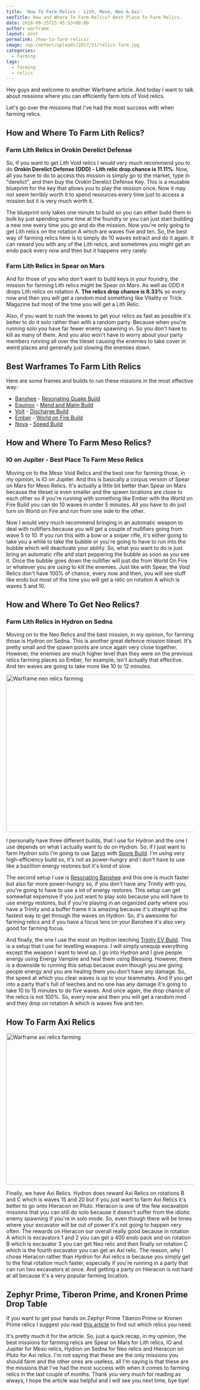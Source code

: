 ```yaml
---
title: 'How To Farm Relics - Lith, Meso, Neo & Axi'
seoTitle: How and Where To Farm Relics? Best Place To Farm Relics.
date: 2018-09-25T15:45:53+00:00
author: warframe
layout: post
permalink: /how-to-farm-relics/
image: /wp-content/uploads/2017/11/relics-farm.jpg
categories:
  - Farming
tags:
  - farming
  - relics
---
```

Hey guys and welcome to another Warframe article. And today I want to talk about missions where you can efficiently farm lots of Void relics. <!--more-->

Let's go over the missions that I've had the most success with when farming relics.

## How and Where To Farm Lith Relics?
### Farm Lith Relics in Orokin Derelict Defense

So, if you want to get Lith Void relics I would very much recommend you to do <b>Orokin Derelict Defense (ODD) - Lith relic drop chance is 11.11%</b>. Now, all you have to do to access this mission is simply go to the market, type in "derelict", and then buy the Orokin Derelict Defense Key. This is a reusable blueprint for the key that allows you to play the mission once. Now it may not seem terribly worth it to spend resources every time just to access a mission but it is very much worth it. 

The blueprint only takes one minute to build so you can either build them in bulk by just spending some time at the foundry or you can just start building a new one every time you go and do the mission. Now you're only going to get Lith relics on the rotation A which are waves five and ten. So, the best way of farming relics here is to simply do 10 waves extract and do it again. It can reward you with any of the Lith relics, and sometimes you might get an endo pack every now and then but it happens very rarely.

### Farm Lith Relics in Spear on Mars
And for those of you who don't want to build keys in your foundry, the mission for farming Lith relics might be Spear on Mars. As well as ODD it drops Lith relics on rotation A. <b>The relics drop chance is 8.33%</b> so every now and then you will get a random mod something like Vitality or Trick Magazine but most of the time you will get a Lith Relic.

Also, if you want to rush the waves to get your relics as fast as possible it's better to do it solo rather than with a random party. Because when you're running solo you have far fewer enemy spawning in. So you don't have to kill as many of them. And you also won't have to worry about your party members running all over the tileset causing the enemies to take cover in weird places and generally just slowing the enemies down. 

## Best Warframes To Farm Lith Relics
Here are some frames and builds to run these missions in the most effective way:

* [Banshee](/warframes/banshee/ "Warframe Banshee") - [Resonating Quake Build](/banshee-resonating-quake-build/ "Banshee Resonating Quake Build")
* [Equinox](/warframes/equinox/ "Warframe Equinox") - [Mend and Maim Build](/equinox-mend-and-maim-build/ "Equinox Mend and Maim Build")
* [Volt](/warframes/volt/ "Warframe Volt") - [Discharge Build](/volt-discharge-build/ "Volt Discharge Build")
* [Ember](/warframes/ember/ "Warframe Ember") - [World on Fire Build](/ember-world-fire-build/ "Ember World On Fire Build")
* [Nova](/warframes/nova/ "Warframe Nova") - [Speed Build](/nova-speed-build/ "Nova Speed Build")

## How and Where To Farm Meso Relics?
### IO on Jupiter - Best Place To Farm Meso Relics

Moving on to the Meso Void Relics and the best one for farming those, in my opinion, is IO on Jupiter. And this is basically a corpus version of Spear on Mars for Meso Relics. It's actually a little bit better than Spear on Mars because the tileset is even smaller and the spawn locations are close to each other so if you're running with something like Ember with the World on Fire Build you can do 10 waves in under 5 minutes. All you have to do just turn on World on Fire and run from one side to the other.

Now I would very much recommend bringing in an automatic weapon to deal with nullifiers because you will get a couple of nullifiers going from wave 5 to 10. If you run this with a bow or a sniper rifle, it's either going to take you a while to take the bubble or you're going to have to run into the bubble which will deactivate your ability. So, what you want to do is just bring an automatic rifle and start peppering the bubble as soon as you see it. Once the bubble goes down the nullifier will just die from World On Fire or whatever you are using to kill the enemies. Just like with Spear, the Void Relics don't have 100% of chance, every now and then, you will see stuff like endo but most of the time you will get a relic on rotation A which is waves 5 and 10.

## How and Where To Get Neo Relics?
### Farm Lith Relics in Hydron on Sedna
Moving on to the Neo Relics and the best mission, in my opinion, for farming those is Hydron on Sedna. This is another great defence mission tileset. It's pretty small and the spawn points are once again very close together. However, the enemies are much higher level than they were on the previous relics farming places so Ember, for example, isn't actually that effective. And ten waves are going to take more like 10 to 12 minutes.

<img src="https://warframeblog.com/wp-content/uploads/2018/02/neo-relics-farm-1024x576.jpg" title="How To Farm Neo Relics" alt="Warframe neo relics farming" width="750" height="422" class="alignnone size-large wp-image-762" srcset="https://warframeblog.com/wp-content/uploads/2018/02/neo-relics-farm-1024x576.jpg 1024w, https://warframeblog.com/wp-content/uploads/2018/02/neo-relics-farm-300x169.jpg 300w, https://warframeblog.com/wp-content/uploads/2018/02/neo-relics-farm-768x432.jpg 768w, https://warframeblog.com/wp-content/uploads/2018/02/neo-relics-farm.jpg 1280w" sizes="(max-width: 750px) 100vw, 750px" />

I personally have three different builds, that I use for Hydron and the one I use depends on what I actually want to do on Hydron. So, if I just want to farm Hydron solo I'm going to use [Saryn](/warframes/saryn/ "Warframe Saryn") with [Spore Build](/saryn-spore-build/ "Saryn Spore Build"). I'm using very high-efficiency build so, it's not as power-hungry and I don't have to use like a bazillion energy restores but it's kind of slow.

The second setup I use is [Resonating Banshee](/banshee-resonating-quake-build/ "Banshee Resonating Quake Build") and this one is much faster but also far more power-hungry so, if you don't have any Trinity with you, you're going to have to use a lot of energy restores. This setup can get somewhat expensive if you just want to play solo because you will have to use energy restores, but if you're playing in an organized party where you have a Trinity and a buffer frame it is amazing because it's straight up the fastest way to get through the waves on Hydron. So, it's awesome for farming relics and if you have a focus lens on your Banshee it's also very good for farming focus.

And finally, the one I use the most on Hydron leeching [Trinity EV Build](/trinity-energy-vampire-build/ "Trinity Energy Vampire Build"). This is a setup that I use for levelling weapons. I will simply unequip everything except the weapon I want to level up. I go into Hydron and I give people energy using Energy Vampire and heal them using Blessing. However, there is a downside to running this setup because even though you are giving people energy and you are healing them you don't have any damage. So, the speed at which you clear waves is up to your teammates. And if you get into a party that's full of leeches and no one has any damage it's going to take 10 to 15 minutes to do five waves. And once again, the drop chance of the relics is not 100%. So, every now and then you will get a random mod and they drop on rotation A which is waves five and ten.

## How To Farm Axi Relics

<img src="https://warframeblog.com/wp-content/uploads/2018/02/axi-relics-farm-1024x555.jpg" title="How To Farm Axi Relics" alt="Warframe axi relics farming" width="750" height="406" class="alignnone size-large wp-image-763" srcset="https://warframeblog.com/wp-content/uploads/2018/02/axi-relics-farm.jpg 1024w, https://warframeblog.com/wp-content/uploads/2018/02/axi-relics-farm-300x163.jpg 300w, https://warframeblog.com/wp-content/uploads/2018/02/axi-relics-farm-768x416.jpg 768w" sizes="(max-width: 750px) 100vw, 750px" />

Finally, we have Axi Relics. Hydron does reward Axi Relics on rotations B and C which is waves 15 and 20 but if you just want to farm Axi Relics it's better to go onto Hieracon on Pluto. Hieracon is one of the few excavation missions that you can still do solo because it doesn't suffer from the idiotic enemy spawning if you're in solo mode. So, even though there will be times where your excavator will be out of power it's not going to happen very often. The rewards on Hieracon our overall really good because in rotation A which is excavators 1 and 2 you can get a 400 endo pack and on rotation B which is excavator 3 you can get Neo relic and then finally on rotation C which is the fourth excavator you can get an Axi relic. The reason, why I chose Hieracon rather than Hydron for Axi relics is because you simply get to the final rotation much faster, especially if you're running in a party that can run two excavators at once. And getting a party on Hieracon is not hard at all because it's a very popular farming location.

## Zephyr Prime, Tiberon Prime, and Kronen Prime Drop Table

If you want to get your hands on Zephyr Prime Tiberon Prime or Kronen Prime relics I suggest you read [this article](https://warframeblog.com/zephyr-prime-access-is-here/) to find out which relics you need.

It's pretty much it for the article. So, just a quick recap, in my opinion, the best missions for farming relics are Spear on Mars for Lith relics, IO and Jupiter for Meso relics, Hydron on Sedna for Neo relics and Hieracon on Pluto for Axi relics. I'm not saying that these are the only missions you should farm and the other ones are useless, all I'm saying is that these are the missions that I've had the most success with when it comes to farming relics in the last couple of months. Thank you very much for reading as always, I hope the article was helpful and I will see you next time, bye bye!
